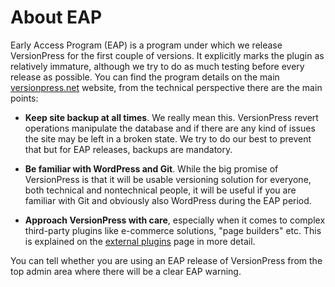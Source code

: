 # About EAP

Early Access Program (EAP) is a program under which we release VersionPress for the first couple of versions. It explicitly marks the plugin as relatively immature, although we try to do as much testing before every release as possible. You can find the program details on the main [versionpress.net](http://versionpress.net/) website, from the technical perspective there are the main points:

 - **Keep site backup at all times**. We really mean this. VersionPress revert operations manipulate the database and if there are any kind of issues the site may be left in a broken state. We try to do our best to prevent that but for EAP releases, backups are mandatory.

 - **Be familiar with WordPress and Git**. While the big promise of VersionPress is that it will be usable versioning solution for everyone, both technical and nontechnical people, it will be useful if you are familiar with Git and obviously also WordPress during the EAP period.

 - **Approach VersionPress with care**, especially when it comes to complex third-party plugins like e-commerce solutions, "page builders" etc. This is explained on the [external plugins](../feature-focus/external-plugins) page in more detail.

You can tell whether you are using an EAP release of VersionPress from the top admin area where there will be a clear EAP warning.
